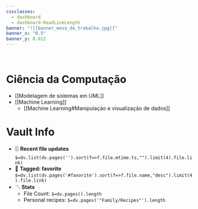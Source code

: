 ```yaml
---
cssclasses:
  - dashboard
  - dashboard-ReadLineLength
banner: "![[banner_mesa_de_trabalho.jpg]]"
banner_x: "0.5"
banner_y: 0.812
---
```

<div class="title" style="color:white; text-decoration: underline ">HOME</div>

# Ciência da Computação
- [[Modelagem de sistemas em UML]]
- [[Machine Learning]]
	- [[Machine Learning#Manipulação e visualização de dados]]
# Vault Info  
- 🗄️ **Recent file updates**  
 `$=dv.list(dv.pages('').sort(f=>f.file.mtime.ts,"").limit(4).file.link)`  
- 🔖 **Tagged:  favorite**   
 `$=dv.list(dv.pages('#favorite').sort(f=>f.file.name,"desc").limit(4).file.link)`  
- 〽️ **Stats**  
	-  File Count: `$=dv.pages().length`  
	-  Personal recipes: `$=dv.pages('"Family/Recipes"').length`
